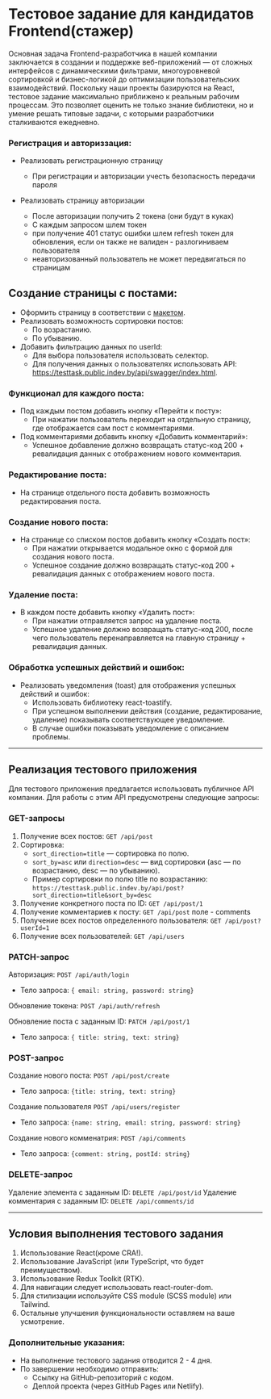 # Тестовое задание для кандидатов Frontend(стажер)

Основная задача Frontend-разработчика в нашей компании заключается в создании и поддержке веб-приложений — от сложных интерфейсов с динамическими фильтрами, многоуровневой сортировкой и бизнес-логикой до оптимизации пользовательских взаимодействий. Поскольку наши проекты базируются на React, тестовое задание максимально приближено к реальным рабочим процессам. Это позволяет оценить не только знание библиотеки, но и умение решать типовые задачи, с которыми разработчики сталкиваются ежедневно.
### Регистрация и авториззация:
* Реализовать регистрационную страницу
   * При регистрации и авторизации учесть безопасность передачи пароля
       
* Реализовать страницу авторизации
   *  После авторизации получить 2 токена (они будут в куках)
   *  С каждым запросом шлем токен
   *  при получение 401 статус ошибки шлем refresh токен для обновления, если он также не валиден - разлогиниваем пользователя
   *  неавторизованный пользователь не может передвигаться по страницам

## Создание страницы с постами:
* Оформить страницу в соответствии с [макетом](https://www.figma.com/design/d8jfWi9ACR4QaY3lCU13Yh/%D0%A2%D0%B5%D1%81%D1%82%D0%BE%D0%B2%D0%BE%D0%B5-%D0%B7%D0%B0%D0%B4%D0%B0%D0%BD%D0%B8%D0%B5-frontend(%D1%81%D1%82%D0%B0%D0%B6%D0%B5%D1%80)?node-id=0-1&t=sM869XAkRlDLKotj-1).
* Реализовать возможность сортировки постов:
    * По возрастанию.
    * По убыванию.
* Добавить фильтрацию данных по userId:
    * Для выбора пользователя использовать селектор.
    * Для получения данных о пользователях использовать API: https://testtask.public.indev.by/api/swagger/index.html.

### Функционал для каждого поста:
* Под каждым постом добавить кнопку «Перейти к посту»:
    * При нажатии пользователь переходит на отдельную страницу, где отображается сам пост с комментариями.
* Под комментариями добавить кнопку «Добавить комментарий»:
    * Успешное добавление должно возвращать статус-код 200 + ревалидация данных с отображением нового комментария.

### Редактирование поста:
* На странице отдельного поста добавить возможность редактирования поста.

### Создание нового поста:
* На странице со списком постов добавить кнопку «Создать пост»:
    * При нажатии открывается модальное окно с формой для создания нового поста.
    * Успешное создание должно возвращать статус-код 200 + ревалидация данных с отображением нового поста.

### Удаление поста:
* В каждом посте добавить кнопку «Удалить пост»:
    * При нажатии отправляется запрос на удаление поста.
    * Успешное удаление должно возвращать статус-код 200, после чего пользователь перенаправляется на главную страницу + ревалидация данных.

### Обработка успешных действий и ошибок:
* Реализовать уведомления (toast) для отображения успешных действий и ошибок:
    * Использовать библиотеку react-toastify.
    * При успешном выполнении действия (создание, редактирование, удаление) показывать соответствующее уведомление.
    * В случае ошибки показывать уведомление с описанием проблемы.

---

## Реализация тестового приложения
Для тестового приложения предлагается использовать публичное API компании. Для работы с этим  API предусмотрены следующие запросы:

### GET-запросы
1. Получение всех постов: `GET /api/post`
2. Сортировка:
    * `sort_direction=title` — сортировка по полю.
    * `sort_by=asc` или `direction=desc` — вид сортировки (asc — по возрастанию, desc — по убыванию).
    * Пример сортировки по полю title по возрастанию: `https://testtask.public.indev.by/api/post?sort_direction=title&sort_by=desc`
4. Получение конкретного поста по ID: `GET /api/post/1`
5. Получение комментариев к посту: `GET /api/post` поле - comments
6. Получение всех постов определенного пользователя: `GET /api/post?userId=1`
7. Получение всех пользователей: `GET /api/users`



### PATCH-запрос
Авторизация: `POST /api/auth/login`
* Тело запроса: `{ email: string, password: string}`

Обновление токена: `POST /api/auth/refresh`

Обновление поста с заданным ID: `PATCH /api/post/1`
* Тело запроса: `{ title: string, text: string}`

### POST-запрос
Создание нового поста: `POST /api/post/create`
* Тело запроса: `{title: string, text: string}`
  
Создание пользователя `POST /api/users/register`
* Тело запроса: `{name: string, email: string, password: string}`

Создание нового комменатрия: `POST /api/comments`
* Тело запроса: `{comment: string, postId: string}`

### DELETE-запрос
Удаление элемента с заданным ID: `DELETE /api/post/id`
Удаление комментария с заданным ID: `DELETE /api/comments/id`

---

## Условия выполнения тестового задания
1. Использование React(кроме CRA!).
2. Использование JavaScript (или TypeScript, что будет преимуществом).
3. Использование Redux Toolkit (RTK).
4. Для навигации следует использовать react-router-dom.
5. Для стилизации используйте CSS module (SCSS module) или Tailwind.
6. Остальные улучшения функциональности оставляем на ваше усмотрение.

### Дополнительные указания:
* На выполнение тестового задания отводится 2 - 4 дня.
* По завершении необходимо отправить:
    * Ссылку на GitHub-репозиторий с кодом.
    * Деплой проекта (через GitHub Pages или Netlify).
